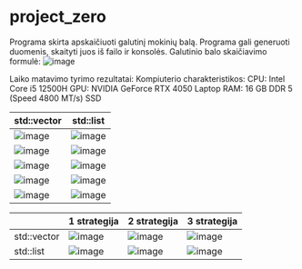 # project_zero
Programa skirta apskaičiuoti galutinį mokinių balą. Programa gali generuoti duomenis, skaityti juos iš failo ir konsolės. Galutinio balo skaičiavimo formulė:
![image](https://github.com/user-attachments/assets/7c2b5979-483c-499d-adc3-0599598e6608)

Laiko matavimo tyrimo rezultatai:
Kompiuterio charakteristikos:
CPU: Intel Core i5 12500H
GPU: NVIDIA GeForce RTX 4050 Laptop
RAM: 16 GB DDR 5 (Speed 4800 MT/s)
SSD

| std::vector  | std::list |
| ------------- | ------------- |
| ![image](https://github.com/user-attachments/assets/d1ef8409-f51e-43e2-bc81-61763ccded53)| ![image](https://github.com/user-attachments/assets/898bbdae-1735-4b7a-b8a3-2e6c4a3183ff)|
| ![image](https://github.com/user-attachments/assets/3e0a7066-f476-49c2-a53c-e153803c8f71) | ![image](https://github.com/user-attachments/assets/492635b1-797c-446a-8e17-ee9117039ec5)|
|![image](https://github.com/user-attachments/assets/2e80dc3c-e519-425d-9c3b-5371db9717f2)| ![image](https://github.com/user-attachments/assets/238d6685-a798-4546-85c6-b32a857fe70c)|
|![image](https://github.com/user-attachments/assets/2741f725-9522-4e8e-9451-4f84cb665ac0)| ![image](https://github.com/user-attachments/assets/6b75bd4c-0ff6-40d1-8f78-2778ffec1d2a)|
|![image](https://github.com/user-attachments/assets/487ce2a0-58f2-4a27-b349-420bba445f2a)|![image](https://github.com/user-attachments/assets/14b95b45-8f8f-4bc0-9704-adeface9f415)|

| |1 strategija | 2 strategija | 3 strategija |
|-------------|-------------|-------------|-------------|
|std::vector|![image](https://github.com/user-attachments/assets/c7b4aa16-c65e-4acc-8edc-e239648ea815)|![image](https://github.com/user-attachments/assets/cecdc6f6-7db4-41dc-8a61-953ca6077dfb) | ![image](https://github.com/user-attachments/assets/4e6ebe44-45cb-45b0-ba9c-671beab0f6c8)|
|std::list|![image](https://github.com/user-attachments/assets/1c494bc2-1a4b-42d5-935f-b84d00141160)|![image](https://github.com/user-attachments/assets/2a566e41-5264-4485-b605-a5ca794659f8)|![image](https://github.com/user-attachments/assets/1b04d152-b936-44f0-a813-387894da3cc6)|





 






